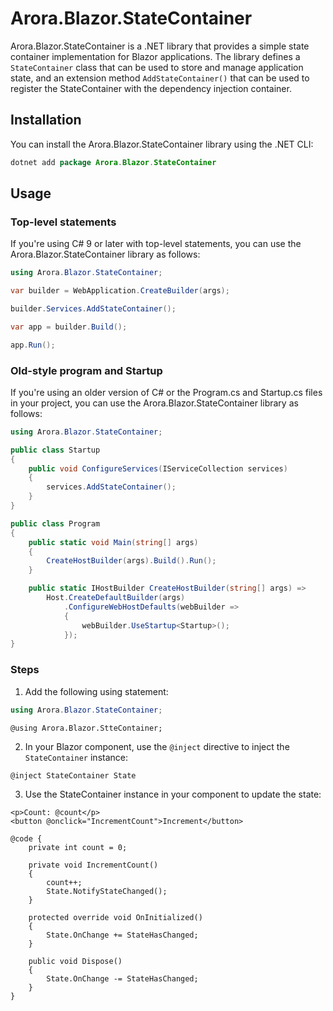 # Arora.Blazor.StateContainer
Arora.Blazor.StateContainer is a .NET library that provides a simple state container implementation for Blazor applications. The library defines a `StateContainer` class that can be used to store and manage application state, and an extension method `AddStateContainer()` that can be used to register the StateContainer with the dependency injection container.

## Installation
You can install the Arora.Blazor.StateContainer library using the .NET CLI:

```java
dotnet add package Arora.Blazor.StateContainer
```
## Usage
### Top-level statements
If you're using C# 9 or later with top-level statements, you can use the Arora.Blazor.StateContainer library as follows:

```csharp
using Arora.Blazor.StateContainer;

var builder = WebApplication.CreateBuilder(args);

builder.Services.AddStateContainer();

var app = builder.Build();

app.Run();
```
### Old-style program and Startup
If you're using an older version of C# or the Program.cs and Startup.cs files in your project, you can use the Arora.Blazor.StateContainer library as follows:

```csharp
using Arora.Blazor.StateContainer;

public class Startup
{
    public void ConfigureServices(IServiceCollection services)
    {
        services.AddStateContainer();
    }
}

public class Program
{
    public static void Main(string[] args)
    {
        CreateHostBuilder(args).Build().Run();
    }

    public static IHostBuilder CreateHostBuilder(string[] args) =>
        Host.CreateDefaultBuilder(args)
            .ConfigureWebHostDefaults(webBuilder =>
            {
                webBuilder.UseStartup<Startup>();
            });
}
```
### Steps 
1. Add the following using statement:
```cs
using Arora.Blazor.StateContainer;
```
```razor
@using Arora.Blazor.StteContainer;
```
2. In your Blazor component, use the `@inject` directive to inject the `StateContainer` instance:
```razor
@inject StateContainer State
```
3. Use the StateContainer instance in your component to update the state:
```razor
<p>Count: @count</p>
<button @onclick="IncrementCount">Increment</button>

@code {
    private int count = 0;

    private void IncrementCount()
    {
        count++;
        State.NotifyStateChanged();
    }

    protected override void OnInitialized()
    {
        State.OnChange += StateHasChanged;
    }

    public void Dispose()
    {
        State.OnChange -= StateHasChanged;
    }
}
```
